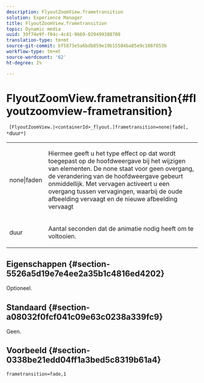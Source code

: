 ```yaml
---
description: FlyoutZoomView.frametransition
solution: Experience Manager
title: FlyoutZoomView.frametransition
topic: Dynamic media
uuid: 39f74e9f-f04c-4c41-9669-029499388708
translation-type: tm+mt
source-git-commit: bf5873e5a6bdb859e19b15584ba85e9c106f853b
workflow-type: tm+mt
source-wordcount: '62'
ht-degree: 1%

---
```



# FlyoutZoomView.frametransition{#flyoutzoomview-frametransition}

` [FlyoutZoomView.|<containerId>_flyout.]frametransition=none|fade[, *`duur`*]`

<table id="table_FC34B37AACFB4E92A37E1D2D93D5F0D2"> 
 <tbody> 
  <tr> 
   <td colname="col1"> <p> <span class="codeph"> none|faden</span> </p> </td> 
   <td colname="col2"> <p> Hiermee geeft u het type effect op dat wordt toegepast op de hoofdweergave bij het wijzigen van elementen. De <span class="codeph"> none</span> staat voor geen overgang, de verandering van de hoofdweergave gebeurt onmiddellijk. Met <span class="codeph"> vervagen</span> activeert u een overgang tussen vervagingen, waarbij de oude afbeelding vervaagt en de nieuwe afbeelding vervaagt </p> </td> 
  </tr> 
  <tr> 
   <td colname="col1"> <p><span class="codeph"><span class="varname"> duur</span></span> </p> </td> 
   <td colname="col2"> <p> Aantal seconden dat de animatie nodig heeft om te voltooien. </p> </td> 
  </tr> 
 </tbody> 
</table>

## Eigenschappen {#section-5526a5d19e7e4ee2a35b1c4816ed4202}

Optioneel.

## Standaard {#section-a08032f0fcf041c09e63c0238a339fc9}

Geen.

## Voorbeeld {#section-0338be21edd04ff1a3bed5c8319b61a4}

`frametransition=fade,1`
